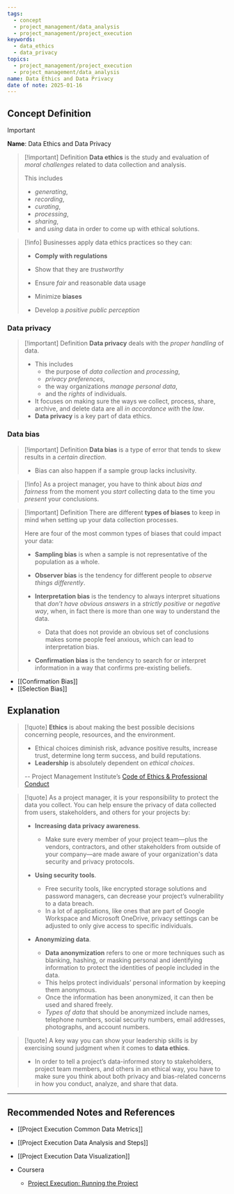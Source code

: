 ```yaml
---
tags:
  - concept
  - project_management/data_analysis
  - project_management/project_execution
keywords:
  - data_ethics
  - data_privacy
topics:
  - project_management/project_execution
  - project_management/data_analysis
name: Data Ethics and Data Privacy
date of note: 2025-01-16
---
```


## Concept Definition

>[!important]
>**Name**: Data Ethics and Data Privacy

>[!important] Definition
>**Data ethics** is the study and evaluation of *moral challenges* related to data collection and analysis. 
>
>This includes 
>- *generating*, 
>- *recording*, 
>- *curating*, 
>- *processing*, 
>- *sharing*, 
>- and *using* data in order to come up with ethical solutions.


>[!info]
>Businesses apply data ethics practices so they can:
> 
> - **Comply with regulations**
>     
> - Show that they are *trustworthy*
>     
> - Ensure *fair* and reasonable data usage
>     
> - Minimize **biases**
>     
> - Develop a *positive public perception*

### Data privacy

>[!important] Definition
>**Data privacy** deals with the *proper handling* of data. 
>- This includes 
>	- the purpose of *data collection* and *processing*, 
>	- *privacy preferences*, 
>	- the way organizations *manage personal data*, 
>	- and the *rights* of individuals. 
>- It focuses on making sure the ways we collect, process, share, archive, and delete data are all *in accordance with* the *law*.
>- **Data privacy** is a key part of data ethics. 

### Data bias

>[!important] Definition
>**Data bias** is a type of error that tends to skew results in a *certain direction*. 
>- Bias can also happen if a sample group lacks inclusivity. 


>[!info]
>As a project manager, you have to think about *bias and fairness* from the moment you *start* collecting data to the time you *present* your conclusions.



>[!important] Definition
>There are different **types of biases** to keep in mind when setting up your data collection processes. 
>
>Here are four of the most common types of biases that could impact your data:
> 
> - **Sampling bias** is when a sample is not representative of the population as a whole. 
>     
> - **Observer bias** is the tendency for different people to *observe things differently*. 
>     
> - **Interpretation bias** is the tendency to always interpret situations that *don’t have obvious answers* in a *strictly positive* or *negative way*, when, in fact there is more than one way to understand the data. 
> 	- Data that does not provide an obvious set of conclusions makes some people feel anxious, which can lead to interpretation bias. 
>     
> - **Confirmation bias** is the tendency to search for or interpret information in a way that confirms pre-existing beliefs. 

- [[Confirmation Bias]]
- [[Selection Bias]]



## Explanation

>[!quote]
>**Ethics** is about making the best possible decisions concerning people, resources, and the environment. 
>- Ethical choices diminish risk, advance positive results, increase trust, determine long term success, and build reputations. 
>- **Leadership** is absolutely dependent on *ethical choices*.
>
>-- Project Management Institute’s [Code of Ethics & Professional Conduct](https://www.pmi.org/about/ethics/code#:~:text=Ethics%20is%20about%20making%20the,absolutely%20dependent%20on%20ethical%20choices.)


>[!quote]
>As a project manager, it is your responsibility to protect the data you collect. You can help ensure the privacy of data collected from users, stakeholders, and others for your projects by:
> 
> - **Increasing data privacy awareness**. 
> 	- Make sure every member of your project team—plus the vendors, contractors, and other stakeholders from outside of your company—are made aware of your organization's data security and privacy protocols.
>     
> - **Using security tools**. 
> 	- Free security tools, like encrypted storage solutions and password managers, can decrease your project’s vulnerability to a data breach. 
> 	- In a lot of applications, like ones that are part of Google Workspace and Microsoft OneDrive, privacy settings can be adjusted to only give access to specific individuals.
>     
> - **Anonymizing data**. 
> 	- **Data anonymization** refers to one or more techniques such as blanking, hashing, or masking personal and identifying information to protect the identities of people included in the data. 
> 	- This helps protect individuals’ personal information by keeping them anonymous. 
> 	- Once the information has been anonymized, it can then be used and shared freely. 
> 	- *Types of data* that should be anonymized include names, telephone numbers, social security numbers, email addresses, photographs, and account numbers.

>[!quote]
>A key way you can show your leadership skills is by exercising sound judgment when it comes to **data ethics**. 
>- In order to tell a project’s data-informed story to stakeholders, project team members, and others in an ethical way, you have to make sure you think about both privacy and bias-related concerns in how you conduct, analyze, and share that data.



-----------
##  Recommended Notes and References


- [[Project Execution Common Data Metrics]]
- [[Project Execution Data Analysis and Steps]]
- [[Project Execution Data Visualization]]

- Coursera
	- [Project Execution: Running the Project](https://www.coursera.org/learn/project-execution-google/home/welcome)
